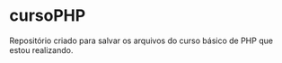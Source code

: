 # cursoPHP

Repositório criado para salvar os arquivos do curso básico de PHP que estou realizando.
